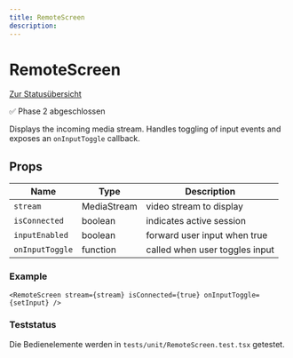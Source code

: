 ```yaml
---
title: RemoteScreen
description: 
---
```

# RemoteScreen

[Zur Statusübersicht](./status.md)

✅ Phase 2 abgeschlossen

Displays the incoming media stream. Handles toggling of input events and exposes an `onInputToggle` callback.

## Props

| Name | Type | Description |
| --- | --- | --- |
| `stream` | MediaStream | video stream to display |
| `isConnected` | boolean | indicates active session |
| `inputEnabled` | boolean | forward user input when true |
| `onInputToggle` | function | called when user toggles input |

### Example

```tsx
<RemoteScreen stream={stream} isConnected={true} onInputToggle={setInput} />
```

### Teststatus

Die Bedienelemente werden in `tests/unit/RemoteScreen.test.tsx` getestet.
